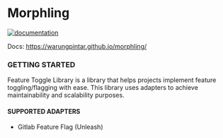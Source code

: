 # Morphling
[![documentation](https://github.com/warungpintar/morphling/actions/workflows/documentation.yml/badge.svg)](https://github.com/warungpintar/morphling/actions/workflows/documentation.yml)

Docs: https://warungpintar.github.io/morphling/

### GETTING STARTED

Feature Toggle Library is a library that helps projects implement feature toggling/flagging with ease. This library uses adapters to achieve maintainability and scalability purposes.

#### SUPPORTED ADAPTERS
- Gitlab Feature Flag (Unleash)
